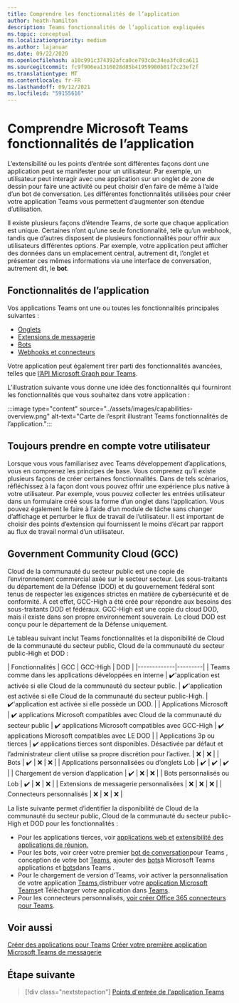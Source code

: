 ```yaml
---
title: Comprendre les fonctionnalités de l’application
author: heath-hamilton
description: Teams fonctionnalités de l’application expliquées
ms.topic: conceptual
ms.localizationpriority: medium
ms.author: lajanuar
ms.date: 09/22/2020
ms.openlocfilehash: a10c991c374392afca0ce793c0c34ea3fc0ca611
ms.sourcegitcommit: fc9f906ea1316028d85b41959980b81f2c23ef2f
ms.translationtype: MT
ms.contentlocale: fr-FR
ms.lasthandoff: 09/12/2021
ms.locfileid: "59155616"
---
```

# <a name="understand-microsoft-teams-app-capabilities"></a>Comprendre Microsoft Teams fonctionnalités de l’application

L’extensibilité ou les points d’entrée sont différentes façons dont une application peut se manifester pour un utilisateur. Par exemple, un utilisateur peut interagir avec une application sur un onglet de zone de dessin pour faire une activité ou peut choisir d’en faire de même à l’aide d’un bot de conversation. Les différentes fonctionnalités utilisées pour créer votre application Teams vous permettent d’augmenter son étendue d’utilisation.

Il existe plusieurs façons d’étendre Teams, de sorte que chaque application est unique. Certaines n’ont qu’une seule fonctionnalité, telle qu’un webhook, tandis que d’autres disposent de plusieurs fonctionnalités pour offrir aux utilisateurs différentes options. Par exemple, votre application peut afficher des données  dans un emplacement central, autrement dit, l’onglet et présenter ces mêmes informations via une interface de conversation, autrement dit, le **bot**.

## <a name="app-capabilities"></a>Fonctionnalités de l’application

Vos applications Teams ont une ou toutes les fonctionnalités principales suivantes :

* [Onglets](../tabs/what-are-tabs.md)
* [Extensions de messagerie](../messaging-extensions/what-are-messaging-extensions.md)
* [Bots](../bots/what-are-bots.md)
* [Webhooks et connecteurs](../webhooks-and-connectors/what-are-webhooks-and-connectors.md)

Votre application peut également tirer parti des fonctionnalités avancées, telles que [l’API Microsoft Graph pour Teams](/graph/teams-concept-overview).

L’illustration suivante vous donne une idée des fonctionnalités qui fourniront les fonctionnalités que vous souhaitez dans votre application :

:::image type="content" source="../assets/images/capabilities-overview.png" alt-text="Carte de l’esprit illustrant Teams fonctionnalités de l’application.":::

## <a name="always-consider-your-user"></a>Toujours prendre en compte votre utilisateur

Lorsque vous vous familiarisez avec Teams développement d’applications, vous en comprenez les principes de base. Vous comprenez qu’il existe plusieurs façons de créer certaines fonctionnalités. Dans de tels scénarios, réfléchissez à la façon dont vous pouvez offrir une expérience plus native à votre utilisateur.
Par exemple, vous pouvez collecter les entrées utilisateur dans un formulaire créé sous la forme d’un onglet dans l’application. Vous pouvez également le faire à l’aide d’un module de tâche sans changer d’affichage et perturber le flux de travail de l’utilisateur. Il est important de choisir des points d’extension qui fournissent le moins d’écart par rapport au flux de travail normal d’un utilisateur.

## <a name="government-community-cloud-gcc"></a>Government Community Cloud (GCC)

Cloud de la communauté du secteur public est une copie de l’environnement commercial axée sur le secteur secteur. Les sous-traitants du département de la Défense (DOD) et du gouvernement fédéral sont tenus de respecter les exigences strictes en matière de cybersécurité et de conformité. À cet effet, GCC-High a été créé pour répondre aux besoins des sous-traitants DOD et fédéraux. GCC-High est une copie du cloud DOD, mais il existe dans son propre environnement souverain. Le cloud DOD est conçu pour le département de la Défense uniquement.

Le tableau suivant inclut Teams fonctionnalités et la disponibilité de Cloud de la communauté du secteur public, Cloud de la communauté du secteur public-High et DOD :

| Fonctionnalités   | GCC | GCC-High | DOD |
|-------------|---------|
| Teams comme dans les applications développées en interne | ✔️'application est activée si elle Cloud de la communauté du secteur public. | ✔️'application est activée si elle Cloud de la communauté du secteur public-High. | ✔️'application est activée si elle possède un DOD. |
| Applications Microsoft | ✔️ applications Microsoft compatibles avec Cloud de la communauté du secteur public | ✔️ applications Microsoft compatibles avec GCC-High | ✔️ applications Microsoft compatibles avec LE DOD |
| Applications 3p ou tierces | ✔️ applications tierces sont disponibles. Désactivée par défaut et l’administrateur client utilise sa propre discrétion pour l’activer. | ❌ | ❌ |
| Bots | ✔️ | ❌ | ❌ |
| Applications personnalisées ou d’onglets Lob |  ✔️ | ✔️ | ✔️ |
| Chargement de version d’application | ✔️ | ❌ | ❌ |
| Bots personnalisés ou Lob | ✔️ | ❌ | ❌ |
| Extensions de messagerie personnalisées | ❌ | ❌ | ❌ |
| Connecteurs personnalisés | ❌ | ❌ | ❌ |

La liste suivante permet d’identifier la disponibilité de Cloud de la communauté du secteur public, Cloud de la communauté du secteur public-High et DOD pour les fonctionnalités :

* Pour les applications tierces, voir [applications web et](../samples/integrating-web-apps.md) [extensibilité des applications de réunion.](../apps-in-teams-meetings/meeting-app-extensibility.md)
* Pour les bots, voir créer votre premier [bot de conversation](../get-started/first-app-bot.md)pour Teams , conception de votre bot [Teams](../bots/design/bots.md), ajouter des [bots](../resources/bot-v3/bots-overview.md)à Microsoft Teams applications et [bots](../bots/what-are-bots.md)dans Teams .
* Pour le chargement de version d’Teams, voir activer la personnalisation de votre application [Teams,](../concepts/design/enable-app-customization.md)distribuer votre [application Microsoft Teams](../concepts/deploy-and-publish/apps-publish-overview.md)et Télécharger votre application dans [Teams](../concepts/deploy-and-publish/apps-upload.md).
* Pour les connecteurs personnalisés, [voir créer Office 365 connecteurs pour Teams](../webhooks-and-connectors/how-to/connectors-creating.md).

## <a name="see-also"></a>Voir aussi

[Créer des applications pour Teams](../overview.md) 
 [Créer votre première application Microsoft Teams de messagerie](../build-your-first-app/build-first-app-overview.md)

## <a name="next-step"></a>Étape suivante

> [!div class="nextstepaction"]
> [Points d'entrée de l'application Teams](../concepts/extensibility-points.md)
